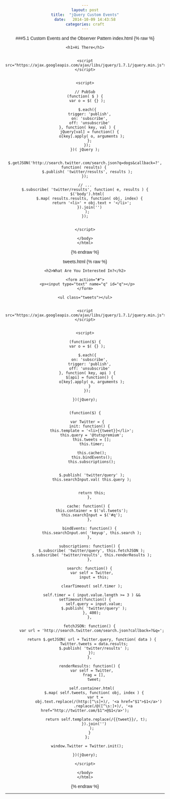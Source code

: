 ```yaml
---
layout: post
title:  "jQuery Custom Events"
date:   2014-10-09 14:43:58
categories: craft
---
```



###5.1 Custom Events and the Observer Pattern
index.html
{% raw %}
    <!doctype html>
    <html>
    <head>
      <meta charset=utf-8>
      <title>Custom Events</title>
    </head>
    <body>

    <h1>Hi There</h1>


    <script src="https://ajax.googleapis.com/ajax/libs/jquery/1.7.1/jquery.min.js"></script>


    <script>
      
    // PubSub
    (function( $ ) {
      var o = $( {} );

      $.each({
        trigger: 'publish',
        on: 'subscribe',
        off: 'unsubscribe'
      }, function( key, val ) {
        jQuery[val] = function() {
          o[key].apply( o, arguments );
        };
      });
    })( jQuery );


    $.getJSON('http://search.twitter.com/search.json?q=dogs&callback=?', function( results) { 
      $.publish( 'twitter/results', results );
    });

    // ...
    $.subscribe( 'twitter/results', function( e, results ) {
      $('body').html(
        $.map( results.results, function( obj, index) {
          return '<li>' + obj.text + '</li>';
        }).join('')
      );
    });


    </script>

    </body>
    </html>

{% endraw %}

tweets.html
{% raw %}
    <!doctype html>
    <html>
    <head>
      <meta charset=utf-8>
      <title>Custom Events</title>
      <style>
      body { width: 600px; margin: auto; font-family: sans-serif; text-align: center; }
      li { text-align: left; padding-bottom: 1em; }
      </style>
    </head>
    <body>

    <h2>What Are You Interested In?</h2>

    <form action="#">
      <p><input type="text" name="q" id="q"></p>
    </form>

    <ul class="tweets"></ul>


    <script src="https://ajax.googleapis.com/ajax/libs/jquery/1.7.1/jquery.min.js"></script>


    <script>

    (function($) {
      var o = $( {} );

      $.each({
        on: 'subscribe',
        trigger: 'publish',
        off: 'unsubscribe'
      }, function( key, api ) {
        $[api] = function() {
          o[key].apply( o, arguments );
        }
      });

    })(jQuery);


    (function($) {
        
      var Twitter = {
        init: function() {
          this.template = '<li>{{tweet}}</li>';
          this.query = '@tutspremium';
          this.tweets = [];
          this.timer;

          this.cache();
          this.bindEvents();
          this.subscriptions();


          $.publish( 'twitter/query' );
          this.searchInput.val( this.query );


          return this;
        },

        cache: function() { 
          this.container = $('ul.tweets');
          this.searchInput = $('#q');
        },

        bindEvents: function() {
          this.searchInput.on( 'keyup', this.search );
        },

        subscriptions: function() {
          $.subscribe( 'twitter/query', this.fetchJSON );
          $.subscribe( 'twitter/results', this.renderResults );
        },

        search: function() {
          var self = Twitter,
            input = this;

          clearTimeout( self.timer );

          self.timer = ( input.value.length >= 3 ) && setTimeout(function() {
            self.query = input.value;
            $.publish( 'twitter/query' );
          }, 400);
        },

        fetchJSON: function() {
          var url = 'http://search.twitter.com/search.json?callback=?&q=';

          return $.getJSON( url + Twitter.query, function( data ) {
            Twitter.tweets = data.results;
            $.publish( 'twitter/results' );
          });
        },

        renderResults: function() {
          var self = Twitter,
            frag = [],
            tweet;

          self.container.html(
            $.map( self.tweets, function( obj, index ) {
              var t = 
                obj.text.replace(/(http:[^\s]+)/, '<a href="$1">$1</a>')
                    .replace(/@([^\s:]+)/, '<a href="http://twitter.com/$1">@$1</a>');

              return self.template.replace(/{{tweet}}/, t);
            }).join('')
          );
        }
      };

      window.Twitter = Twitter.init();

    })(jQuery);

    </script>

    </body>
    </html>
{% endraw %}

---



